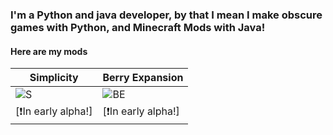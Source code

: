 ### I'm a Python and java developer, by that I mean I make obscure games with Python, and Minecraft Mods with Java!

#### Here are my mods

| Simplicity | Berry Expansion |
|------------|-----------------|
|![S](https://user-images.githubusercontent.com/88556555/165871120-fb09568a-3b66-4d60-929c-e5e534b5d8c5.png)|![BE](https://user-images.githubusercontent.com/88556555/165871175-ff87f757-553f-432d-a61e-4ad96337d4df.png)|
|[❗In early alpha!]|[❗In early alpha!]|




